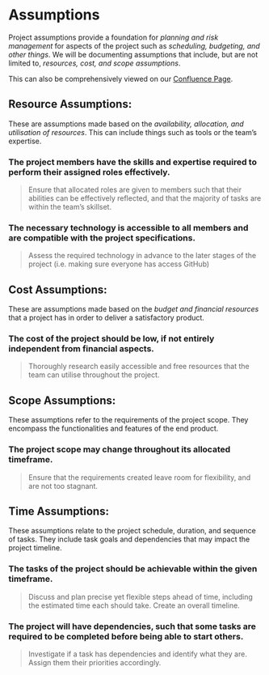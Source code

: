 # **Assumptions**
Project assumptions provide a foundation for _planning and risk management_ for aspects of the project such as _scheduling, budgeting, and other things_. We will be documenting assumptions that include, but are not limited to, _resources, cost, and scope assumptions_.

This can also be comprehensively viewed on our [Confluence Page](https://unswcse.atlassian.net/wiki/spaces/W09AANEMON/pages/394625778/Assumptions).

## **Resource Assumptions:**  
These are assumptions made based on the _availability, allocation, and utilisation of resources_. This can include things such as tools or the team’s expertise.

### **The project members have the skills and expertise required to perform their assigned roles effectively.**

> Ensure that allocated roles are given to members such that their abilities can be effectively reflected, and that the majority of tasks are within the team’s skillset.

### **The necessary technology is accessible to all members and are compatible with the project specifications.**

> Assess the required technology in advance to the later stages of the project (i.e. making sure everyone has access GitHub)

## **Cost Assumptions:**  
These are assumptions made based on the _budget and financial resources_ that a project has in order to deliver a satisfactory product.

### **The cost of the project should be low, if not entirely independent from financial aspects.**

> Thoroughly research easily accessible and free resources that the team can utilise throughout the project.

## **Scope Assumptions:**  
These assumptions refer to the requirements of the project scope. They encompass the functionalities and features of the end product. 

### **The project scope may change throughout its allocated timeframe.**

> Ensure that the requirements created leave room for flexibility, and are not too stagnant.

## **Time Assumptions:**  
These assumptions relate to the project schedule, duration, and sequence of tasks. They include task goals and dependencies that may impact the project timeline.

### **The tasks of the project should be achievable within the given timeframe.**

> Discuss and plan precise yet flexible steps ahead of time, including the estimated time each should take. Create an overall timeline.

### **The project will have dependencies, such that some tasks are required to be completed before being able to start others.**

> Investigate if a task has dependencies and identify what they are. Assign them their priorities accordingly.